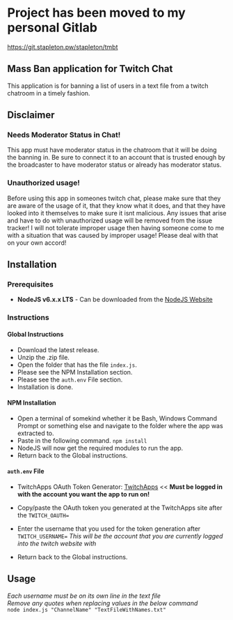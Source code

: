 # Project has been moved to my personal Gitlab
https://git.stapleton.pw/stapleton/tmbt

## Mass Ban application for Twitch Chat
This application is for banning a list of users in a text file from a twitch chatroom in a timely fashion.

## Disclaimer
### Needs Moderator Status in Chat!
This app must have moderator status in the chatroom that it will be doing the banning in. Be sure to connect it to an account that is trusted enough by the broadcaster to have moderator status or already has moderator status.

### Unauthorized usage!
Before using this app in someones twitch chat, please make sure that they are aware of the usage of it, that they know what it does, and that they have looked into it themselves to make sure it isnt malicious. Any issues that arise and have to do with unauthorized usage will be removed from the issue tracker! I will not tolerate improper usage then having someone come to me with a situation that was caused by improper usage! Please deal with that on your own accord!

## Installation
### Prerequisites
- **NodeJS v6.x.x LTS** - Can be downloaded from the [NodeJS Website](https://nodejs.org/en/)

### Instructions
#### Global Instructions
- Download the latest release.
- Unzip the .zip file.
- Open the folder that has the file `index.js`.
- Please see the NPM Installation section.
- Please see the `auth.env` File section.
- Installation is done.

#### NPM Installation
- Open a terminal of somekind whether it be Bash, Windows Command Prompt or something else and navigate to the folder where the app was extracted to.
- Paste in the following command. `npm install`
- NodeJS will now get the required modules to run the app.
- Return back to the Global instructions.

#### `auth.env` File
- TwitchApps OAuth Token Generator: [TwitchApps](https://twitchapps.com/tmi/) << **Must be logged in with the account you want the app to run on!**

- Copy/paste the OAuth token you generated at the TwitchApps site after the `TWITCH_OAUTH=`
- Enter the username that you used for the token generation after `TWITCH_USERNAME=` *This will be the account that you are currently logged into the twitch website with*
- Return back to the Global instructions.

## Usage
*Each username must be on its own line in the text file*  
*Remove any quotes when replacing values in the below command*  
`node index.js "ChannelName" "TextFileWithNames.txt"`
